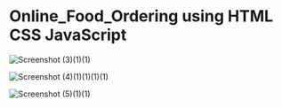 # Online_Food_Ordering using HTML CSS JavaScript

![Screenshot (3)(1)(1)](https://github.com/anshikagupta170903/Online_Food_Ordering-using-HTML-CSS-JavaScript/assets/112505363/b2bb62d1-bceb-4d14-b4a9-723b2d9a7535)

![Screenshot (4)(1)(1)(1)(1)](https://github.com/anshikagupta170903/Online_Food_Ordering-using-HTML-CSS-JavaScript/assets/112505363/36fa1624-f5f2-425f-9f41-351dd5d2fc80)

![Screenshot (5)(1)(1)](https://github.com/anshikagupta170903/Online_Food_Ordering-using-HTML-CSS-JavaScript/assets/112505363/c146de0e-374e-49d1-8319-c34b242465bc)
